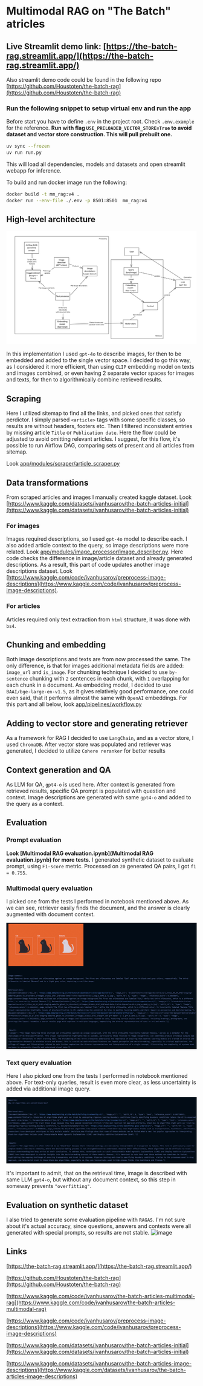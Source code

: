 # Multimodal RAG on "The Batch" atricles

## **Live Streamlit demo link: [https://the-batch-rag.streamlit.app/](https://the-batch-rag.streamlit.app/)**
Also streamlit demo code could be found in the following repo [https://github.com/Houstoten/the-batch-rag](https://github.com/Houstoten/the-batch-rag)

### Run the following snippet to setup virtual env and run the app

Before start you have to define `.env` in the project root. Check `.env.example` for the reference.
**Run with flag `USE_PRELOADED_VECTOR_STORE=True` to avoid dataset and vector store construction. This will pull prebuilt one.**

```bash
uv sync --frozen
uv run run.py
```

This will load all dependencies, models and datasets and open streamlit webapp for inference.

To build and run docker image run the following:

```bash
docker build -t mm_rag:v4 .
docker run --env-file ./.env -p 8501:8501  mm_rag:v4
```

## High-level architecture

![alt text](resources/diagram.jpeg)

In this implementation I used `gpt-4o` to describe images, for then to be embedded and added to the single vector space.
I decided to go this way, as I considered it more efficient, than using `CLIP` embedding model on texts and images combined, or even having 2 separate vector spaces for images and texts, for then to algorithmically combine retrieved results.

## Scraping

Here I utilized sitemap to find all the links, and picked ones that satisfy perdictor.
I simply parsed `<article>` tags with some specific classes, so results are without headers, footers etc. Then I filtered inconsistent entries by missing article `Title` or `Publication date`. Here the flow could be adjusted to avoid omitting relevant articles.
I suggest, for this flow, it's possible to run Airflow DAG, comparing sets of present and all articles from sitemap.

Look [app/modules/scraper/article_scraper.py](app/modules/scraper/article_scraper.py)

## Data transformations

From scraped articles and images I manually created kaggle dataset. Look [https://www.kaggle.com/datasets/ivanhusarov/the-batch-articles-initial](https://www.kaggle.com/datasets/ivanhusarov/the-batch-articles-initial)

### For images 

Images required descriptions, so I used `gpt-4o` model to describe each. I also added article context to the query, so image descriptions were more related. Look [app/modules/image_processor/image_describer.py](app/modules/image_processor/image_describer.py). 
Here code checks the difference in image/article dataset and already generated descriptions. As a result, this part of code updates another image descriptions dataset. Look [https://www.kaggle.com/code/ivanhusarov/preprocess-image-descriptions](https://www.kaggle.com/code/ivanhusarov/preprocess-image-descriptions).

### For articles

Articles required only text extraction from `html` structure, it was done with `bs4`.

## Chunking and embedding

Both image descriptions and texts are from now processed the same. The only difference, is that for images additional metadata fields are added: `image_url` and `is_image`.
For chunking technique I decided to use `by-sentence` chunking with `2` sentences in each chunk, with `1` overlapping for each chunk in a document. 
As embedding model, I decided to use `BAAI/bge-large-en-v1.5`, as it gives relatively good performance, one could even said, that it performs almost the same with `OpenAI` embeddings.
For this part and all below, look [app/pipelines/workflow.py](app/pipelines/workflow.py)

## Adding to vector store and generating retriever

As a framework for RAG I decided to use `LangChain`, and as a vector store, I used `ChromaDB`.
After vector store was populated and retriever was generated, I decided to utilize `Cohere reranker` for better results

## Context generation and QA

As LLM for QA, `gpt4-o` is used here. After context is generated from retrieved results, specific QA prompt is populated with question and context.
Image descriptions are generated with same `gpt4-o` and added to the query as a context.

## Evaluation

### Prompt evaluation
**Look [Multimodal RAG evaluation.ipynb](Multimodal RAG evaluation.ipynb) for more tests.**
I generated synthetic dataset to evaluate prompt, using `F1-score` metric. Processed on `20` generated QA pairs, I got `f1 = 0.755`. 

### Multimodal query evaluation

I picked one from the tests I performed in notebook mentioned above. As we can see, retriever easily finds the document, and the answer is clearly augmented with document context.

![multi modal results](resources/CD9C3109-D517-4BE6-A0FA-C980CBC418E9.jpeg)

### Text query evaluation 

Here I also picked one from the tests I performed in notebook mentioned above. For text-only queries, result is even more clear, as less uncertainty is added via additional image query.

![alt text](resources/10098B8C-79E7-4FDC-AC1A-59F7F772BFD7.jpeg)

It's important to admit, that on the retrieval time, image is described with same LLM `gpt4-o`, but without any document context, so this step in someway prevents `"overfitting"`.

## Evaluation on synthetic dataset

I also tried to generate some evaluation pipeline with `RAGAS`. I'm not sure about it's actual accuracy, since questions, answers and contexts were all generated with special prompts, so results are not stable.
![image](https://github.com/user-attachments/assets/27a75776-cb0b-48ad-a65d-4961122b3a24)

## Links

[https://the-batch-rag.streamlit.app/](https://the-batch-rag.streamlit.app/)

[https://github.com/Houstoten/the-batch-rag](https://github.com/Houstoten/the-batch-rag)

[https://www.kaggle.com/code/ivanhusarov/the-batch-articles-multimodal-rag](https://www.kaggle.com/code/ivanhusarov/the-batch-articles-multimodal-rag)

[https://www.kaggle.com/code/ivanhusarov/preprocess-image-descriptions](https://www.kaggle.com/code/ivanhusarov/preprocess-image-descriptions)

[https://www.kaggle.com/datasets/ivanhusarov/the-batch-articles-initial](https://www.kaggle.com/datasets/ivanhusarov/the-batch-articles-initial)

[https://www.kaggle.com/datasets/ivanhusarov/the-batch-articles-image-descriptions](https://www.kaggle.com/datasets/ivanhusarov/the-batch-articles-image-descriptions)
